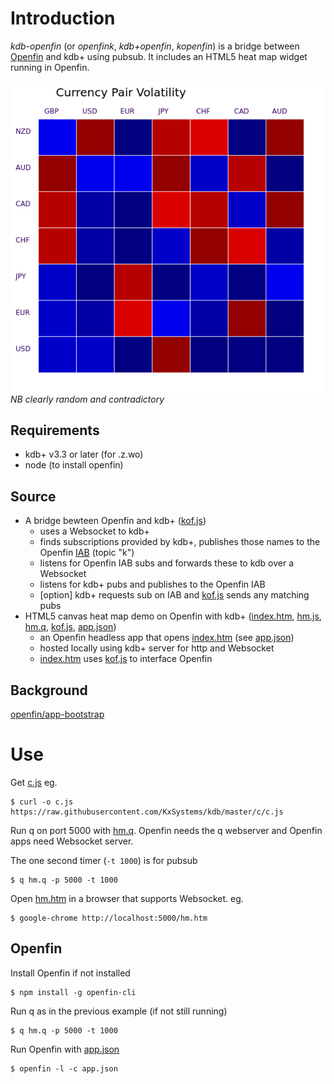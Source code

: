 # Introduction
*kdb-openfin* (or *openfink*, *kdb+openfin*, *kopenfin*) 
 is a bridge between [Openfin](http://openfin.co/) and kdb+ using pubsub.  It includes an HTML5 heat map widget running in Openfin.

![Heat map](hm.png)*NB clearly random and contradictory*

## Requirements
 - kdb+ v3.3 or later (for .z.wo)
 - node (to install openfin)

## Source
 - A bridge bewteen Openfin and kdb+  ([kof.js](kof.js))
   - uses a Websocket to kdb+
   - finds subscriptions provided by kdb+, publishes those names to the Openfin [IAB](http://cdn.openfin.co/jsdocs/stable/fin.desktop.InterApplicationBus.html) (topic "k")
   - listens for Openfin IAB subs and forwards these to kdb over a Websocket
   - listens for kdb+ pubs and publishes to the Openfin IAB
   - [option] kdb+ requests sub on IAB and [kof.js](kof.js) sends any matching pubs
 - HTML5 canvas heat map demo on Openfin with kdb+  ([index.htm](index.htm), [hm.js](hm.js), [hm.q](hm.q), [kof.js](kof.js), [app.json](app.json))
   - an Openfin headless app that opens [index.htm](index.htm) (see [app.json](app.json))
   - hosted locally using kdb+ server for http and Websocket
   - [index.htm](index.htm) uses [kof.js](kof.js) to interface Openfin

## Background

 [openfin/app-bootstrap](https://github.com/openfin/app-bootstrap)

# Use
Get [c.js](https://raw.githubusercontent.com/KxSystems/kdb/master/c/c.js) eg. 
```
$ curl -o c.js https://raw.githubusercontent.com/KxSystems/kdb/master/c/c.js 
 ```

Run q on port 5000 with [hm.q](hm.q).  Openfin needs the q webserver and Openfin apps need Websocket server.

The one second timer (`-t 1000`) is for pubsub
```
$ q hm.q -p 5000 -t 1000 
 ```

Open [hm.htm](hm.htm) in a browser that supports Websocket.  eg.
```
$ google-chrome http://localhost:5000/hm.htm 
 ```

## Openfin
Install Openfin if not installed
```
$ npm install -g openfin-cli 
 ```

Run q as in the previous example (if not still running)
```
$ q hm.q -p 5000 -t 1000 
 ```

Run Openfin with [app.json](app.json) 
```
$ openfin -l -c app.json 
 ```

